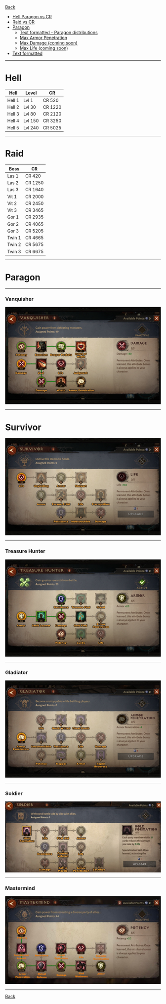 [Back](../)


- [Hell Paragon vs CR](./#hell)
- [Raid vs CR](./#raid)
- [Paragon](./#paragon)
  - [Text formatted - Paragon distributions](./text/)
  - [Max Armor Penetration](./arpen/)
  - [Max Damage (coming soon)](./damage/)
  - [Max Life (coming soon)](./life/)
- [Text formatted](./#text-formatted)
  

----

# Hell

Hell|Level|CR
----|-----|--
Hell 1|Lvl 1|CR 520
Hell 2|Lvl 30|CR 1220
Hell 3|Lvl 80|CR 2120
Hell 4|Lvl 150|CR 3250
Hell 5|Lvl 240|CR 5025

----

# Raid

Boss|CR
----|----
Las 1|CR 420
Las 2|CR 1250
Las 3|CR 1640
Vit 1|CR 2000
Vit 2|CR 2450
Vit 3|CR 3465
Gor 1|CR 2935
Gor 2|CR 4065
Gor 3|CR 5205
Twin 1|CR 4665
Twin 2|CR 5675
Twin 3|CR 6675

----

# Paragon

----

### Vanquisher
![Vanquisher](vanquisher.png)

----

# Survivor
![Survivor](survivor.png)

----

### Treasure Hunter
![Treasure Hunter](treasure-hunter.png)

----

### Gladiator
![gladiator](gladiator.png)

----

### Soldier
![Soldier](soldier.png)

----

### Mastermind
![Mastermind](mastermind.png)

----


[Back](../)
